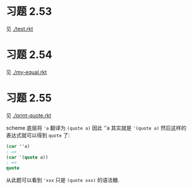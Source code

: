 # 习题 2.53

见 [./test.rkt](./test.rkt)

# 习题 2.54

见 [./my-equal.rkt](./my-equal.rkt)

# 习题 2.55

见 [./print-quote.rkt](./print-quote.rkt)

scheme 底层将 `'a` 翻译为 `(quote a)` 因此 ''a 其实就是 `'(quote a)` 然后这样的表达式就可以得到 `quote` 了:

``` scheme
(car ''a)
; =>
(car '(quote a))
; =>
quote
```

从此题可以看到 `'xxx` 只是 `(quote xxx)` 的语法糖.
